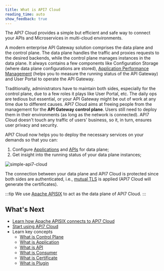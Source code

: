 ```yaml
---
title: What is API7 Cloud
reading_time: auto
show_feedback: true
---
```


The API7 Cloud provides a simple but efficient and safe way to connect your APIs and Microservices in multi-cloud environments.

A modern enterprise API Gateway solution comprises the data plane and the control plane.
The data plane handles the traffic and proxies requests to the desired backends, while the control plane manages instances in the data plane. It always contains a few components like Configuration Storage (where data plane configurations are stored),
[Application Performance Management](https://en.wikipedia.org/wiki/Application_performance_management) (helps you to measure the running status of the API Gateway) and User Portal to
operate the API Gateway.

Traditionally, administrators have to maintain both sides, especially for the control plane, due to a few roles it plays like
User Portal, etc. The daily ops are tedious but essential, or your API Gateway might be out of work at any time due to different
causes. API7 Cloud aims at freeing people from the management for the **API Gateway control plane**. Users
still need to deploy them in their environments (as long as the network is connected). API7 Cloud doesn't touch any traffic of
users' business, so it, in turn, ensures user privacy and security.

API7 Cloud now helps you to deploy the necessary services on your demands so that you can:

1. Configure [Applications](../concepts/application.md) and [APIs](../concepts/api.md) for data plane;
2. Get insight into the running status of your data plane instances;

![simple-api7-cloud](https://static.apiseven.com/2022/12/30/apiseven-cloud-arch.png)

The connection between your data plane and API7 Cloud is protected since both sides are authenticated,
i.e., [mutual TLS](https://en.wikipedia.org/wiki/Mutual_authentication) is applied (API7 Cloud will generate the certificates).

:::tip
We use [Apache APISIX](https://apisix.apache.org) to act as the data plane of API7 Cloud.
:::

What's Next
-----------

* [Learn how Apache APISIX connects to API7 Cloud](./how-apisix-connects-to-api7-cloud.md)
* [Start using API7 Cloud](../getting-started/README.md)
* Learn key concepts
  * [What is Control Plane](../concepts/control-plane.md)
  * [What is Application](../concepts/application.md)
  * [What is API](../concepts/api.md)
  * [What is Consumer](../concepts/consumer.md)
  * [What is Certificate](../concepts/certificate.md)
  * [What is Plugin](../concepts/plugin.md)
